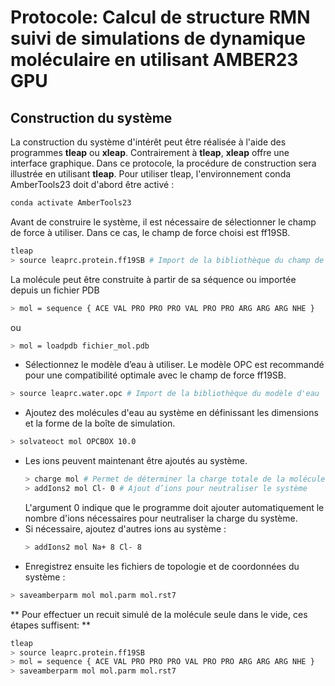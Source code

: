 # Protocole: Calcul de structure RMN suivi de simulations de dynamique moléculaire en utilisant AMBER23 GPU
## Construction du système
La construction du système d'intérêt peut être réalisée à l'aide des programmes **tleap** ou **xleap**. Contrairement à **tleap**, **xleap** offre une interface graphique. Dans ce protocole, la procédure de construction sera illustrée en utilisant **tleap**.
Pour utiliser tleap, l'environnement conda AmberTools23 doit d'abord être activé :
```bash
conda activate AmberTools23
```
Avant de construire le système, il est nécessaire de sélectionner le champ de force à utiliser. Dans ce cas, le champ de force choisi est ff19SB.
```bash
tleap
> source leaprc.protein.ff19SB # Import de la bibliothèque du champ de force
```
La molécule peut être construite à partir de sa séquence ou importée depuis un fichier PDB
```bash
> mol = sequence { ACE VAL PRO PRO PRO VAL PRO PRO ARG ARG ARG NHE }
```
ou
```bash
> mol = loadpdb fichier_mol.pdb
```
- Sélectionnez le modèle d’eau à utiliser. Le modèle OPC est recommandé pour une compatibilité optimale avec le champ de force ff19SB.
```bash
> source leaprc.water.opc # Import de la bibliothèque du modèle d'eau
```
- Ajoutez des molécules d'eau au système en définissant les dimensions et la forme de la boîte de simulation.
```bash
> solvateoct mol OPCBOX 10.0
```
- Les ions peuvent maintenant être ajoutés au système.
  ```bash
  > charge mol # Permet de déterminer la charge totale de la molécule
  > addIons2 mol Cl- 0 # Ajout d’ions pour neutraliser le système
  ```
  L'argument 0 indique que le programme doit ajouter automatiquement le nombre d'ions nécessaires pour neutraliser la charge du système.
- Si nécessaire, ajoutez d'autres ions au système :
  ```bash
  > addIons2 mol Na+ 8 Cl- 8
  ```
- Enregistrez ensuite les fichiers de topologie et de coordonnées du système :
```bash
> saveamberparm mol mol.parm mol.rst7
```
** Pour effectuer un recuit simulé de la molécule seule dans le vide, ces étapes suffisent: **
```bash
tleap
> source leaprc.protein.ff19SB
> mol = sequence { ACE VAL PRO PRO PRO VAL PRO PRO ARG ARG ARG NHE }
> saveamberparm mol mol.parm mol.rst7
```

